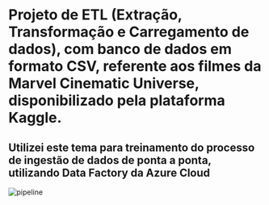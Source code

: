 <h1>Projeto de ETL (Extração, Transformação e Carregamento de dados), com banco de dados em formato CSV, referente aos filmes da Marvel Cinematic Universe, disponibilizado pela plataforma Kaggle.</h1>

<h2>Utilizei este tema para treinamento do processo de ingestão de dados de ponta a ponta, utilizando Data Factory da Azure Cloud</h2>

![pipeline](https://github.com/user-attachments/assets/b1bbdd79-db0b-446b-94a5-7c113a96830a)

